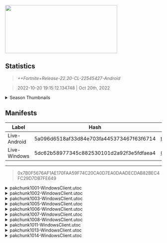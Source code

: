 <div style="pointer-events: none">
  <img style="pointer-events: none" src="https://raw.githubusercontent.com/Tectors/Archive/master/source/dependents/gen.22.20.svg" width="360" height="155">
<div>

## Statistics
> *++Fortnite+Release-22.20-CL-22545427-Android*

> 2022-10-20 19:15:12.134748 | Oct 20th, 2022

<details>
  <summary>Season Thumbnails</summary>

  > Seasonal thumbnails are a season's normal ltms and their photos.

  | Name | ID |
  | - | - |
  | [Zero Build - Duos](https://raw.githubusercontent.com/Tectors/Archive/master/source/dependents/monthly-rotaton/playlist_nobuildbr_duo_22_20.png) | Playlist_NoBuildBR_Duo |
  | [Solo](https://raw.githubusercontent.com/Tectors/Archive/master/source/dependents/monthly-rotaton/playlist_defaultsolo_22_20.png) | Playlist_DefaultSolo |
  | [Zero Build - Trios](https://raw.githubusercontent.com/Tectors/Archive/master/source/dependents/monthly-rotaton/playlist_nobuildbr_trio_22_20.png) | Playlist_NoBuildBR_Trio |
  | [Zero Build - Solo](https://raw.githubusercontent.com/Tectors/Archive/master/source/dependents/monthly-rotaton/playlist_nobuildbr_solo_22_20.png) | Playlist_NoBuildBR_Solo |
</details>

## Manifests
| Label | Hash | Route |
| - | - | - |
| Live-Android | 5a096d6518af33d84e703fa445373467f63f6714 | [tJiL9nrr3vO6EblaNkWqHfOavf6LHQ](https://github.com/Tectors/Archive/blob/master/manifests/tJiL9nrr3vO6EblaNkWqHfOavf6LHQ.manifest) |
| Live-Windows | 5dc62b58977345c882530101d2a92f3e5fdfaea4 | [0ImR0jb_0dnUkK5Z6ka0OBkpv7iKsg](https://github.com/Tectors/Archive/blob/master/manifests/0ImR0jb_0dnUkK5Z6ka0OBkpv7iKsg.manifest) |

---

> 0x7B0F5676AF1AE170FAA59F74C20CA0D7EA0DAADECDAB82BEC4FC29D7DB7FE649

<details>
  <summary>pakchunk1001-WindowsClient.utoc</summary>

  > FortniteGame/Content/Paks/pakchunk1001-WindowsClient.utoc

  > 0x577774E6672E4B8B97301469CBADD32190CBB79860F678D50F44868590EC981C

  <img src="https://raw.githubusercontent.com/Tectors/Archive/master/source/dependents/referred/Pickaxe_SaharaMale.svg" width="100"> <img src="https://raw.githubusercontent.com/Tectors/Archive/master/source/dependents/referred/LoadingScreen_Sahara.svg" width="100"> <img src="https://raw.githubusercontent.com/Tectors/Archive/master/source/dependents/referred/EID_Sahara.svg" width="100"> <img src="https://raw.githubusercontent.com/Tectors/Archive/master/source/dependents/referred/Character_Sahara.svg" width="100"> <img src="https://raw.githubusercontent.com/Tectors/Archive/master/source/dependents/referred/Backpack_Sahara.svg" width="100"> 
</details>

<details>
  <summary>pakchunk1002-WindowsClient.utoc</summary>

  > FortniteGame/Content/Paks/pakchunk1002-WindowsClient.utoc

  > 0x97D101E70FE08BF2838EEB7823393763830F2DA1CFE556D5EA23D8B10C6C0745

  <img src="https://raw.githubusercontent.com/Tectors/Archive/master/source/dependents/referred/LoadingScreen_Spectacle.svg" width="100"> 
</details>

<details>
  <summary>pakchunk1003-WindowsClient.utoc</summary>

  > FortniteGame/Content/Paks/pakchunk1003-WindowsClient.utoc

  > 0x320141A30E3C3FC0FA13AC29CC0BBA5A4D38CB9658B18959D15F452B78484013

  <img src="https://raw.githubusercontent.com/Tectors/Archive/master/source/dependents/referred/EID_Alliteration.svg" width="100"> 
</details>

<details>
  <summary>pakchunk1005-WindowsClient.utoc</summary>

  > FortniteGame/Content/Paks/pakchunk1005-WindowsClient.utoc

  > 0x9000F6F3020EEB5DC546D83971F1B3FA36F439F79DDA5DCDA275464A67AA0805

  <img src="https://raw.githubusercontent.com/Tectors/Archive/master/source/dependents/referred/SPID_431_SoundwaveSeriesAN.svg" width="100"> <img src="https://raw.githubusercontent.com/Tectors/Archive/master/source/dependents/referred/LSID_463_SoundwaveSeriesAN.svg" width="100"> 
</details>

<details>
  <summary>pakchunk1006-WindowsClient.utoc</summary>

  > FortniteGame/Content/Paks/pakchunk1006-WindowsClient.utoc

  > 0xE851A6EFF448024AB69D892C97E764B93BC14B3826CFF0F13D0E22B24301C27B

  <img src="https://raw.githubusercontent.com/Tectors/Archive/master/source/dependents/referred/EID_Coping.svg" width="100"> 
</details>

<details>
  <summary>pakchunk1007-WindowsClient.utoc</summary>

  > FortniteGame/Content/Paks/pakchunk1007-WindowsClient.utoc

  > 0xBDF2191419A649682FCD20C6FE5ECDD04188AC0359A54280ECE7EAA3E9F87C18

  <img src="https://raw.githubusercontent.com/Tectors/Archive/master/source/dependents/referred/Pickaxe_MercurialStorm.svg" width="100"> <img src="https://raw.githubusercontent.com/Tectors/Archive/master/source/dependents/referred/LoadingScreen_MercurialStorm.svg" width="100"> <img src="https://raw.githubusercontent.com/Tectors/Archive/master/source/dependents/referred/EID_MercurialStorm.svg" width="100"> <img src="https://raw.githubusercontent.com/Tectors/Archive/master/source/dependents/referred/Character_MercurialStorm.svg" width="100"> <img src="https://raw.githubusercontent.com/Tectors/Archive/master/source/dependents/referred/Backpack_MercurialStorm.svg" width="100"> 
</details>

<details>
  <summary>pakchunk1008-WindowsClient.utoc</summary>

  > FortniteGame/Content/Paks/pakchunk1008-WindowsClient.utoc

  > 0xDEEF44DAF033B84DD597CB0E1B88F35F6462880F86172BA438B78E6A454E7F72

  <img src="https://raw.githubusercontent.com/Tectors/Archive/master/source/dependents/referred/Wrap_Despair.svg" width="100"> <img src="https://raw.githubusercontent.com/Tectors/Archive/master/source/dependents/referred/Pickaxe_Despair.svg" width="100"> <img src="https://raw.githubusercontent.com/Tectors/Archive/master/source/dependents/referred/LoadingScreen_Despair.svg" width="100"> <img src="https://raw.githubusercontent.com/Tectors/Archive/master/source/dependents/referred/Character_Despair.svg" width="100"> <img src="https://raw.githubusercontent.com/Tectors/Archive/master/source/dependents/referred/Backpack_Despair.svg" width="100"> 
</details>

<details>
  <summary>pakchunk1011-WindowsClient.utoc</summary>

  > FortniteGame/Content/Paks/pakchunk1011-WindowsClient.utoc

  > 0x2728539A3267A2C4262DE18C417842B6497F6AE5FE99D7B93F5D4CB1613022AC

  <img src="https://raw.githubusercontent.com/Tectors/Archive/master/source/dependents/referred/Wrap_DarkAzeala.svg" width="100"> <img src="https://raw.githubusercontent.com/Tectors/Archive/master/source/dependents/referred/Pickaxe_DarkAzalea.svg" width="100"> <img src="https://raw.githubusercontent.com/Tectors/Archive/master/source/dependents/referred/Character_DarkAzalea.svg" width="100"> <img src="https://raw.githubusercontent.com/Tectors/Archive/master/source/dependents/referred/Backpack_DarkAzalea.svg" width="100"> 
</details>

<details>
  <summary>pakchunk1013-WindowsClient.utoc</summary>

  > FortniteGame/Content/Paks/pakchunk1013-WindowsClient.utoc

  > 0xC3F44D6351B55B89FAC1915F6546AA6BB32F132C573D4E36651CA943E51C3556

  <img src="https://raw.githubusercontent.com/Tectors/Archive/master/source/dependents/referred/Character_Billy.svg" width="100"> 
</details>

<details>
  <summary>pakchunk1014-WindowsClient.utoc</summary>

  > FortniteGame/Content/Paks/pakchunk1014-WindowsClient.utoc

  > 0x10F53A7142E3CFADEF88C99D8ED470CBA4DA816A20CDE567557E67B1AFE578BC

  <img src="https://raw.githubusercontent.com/Tectors/Archive/master/source/dependents/referred/EID_Punctual.svg" width="100"> 
</details>

